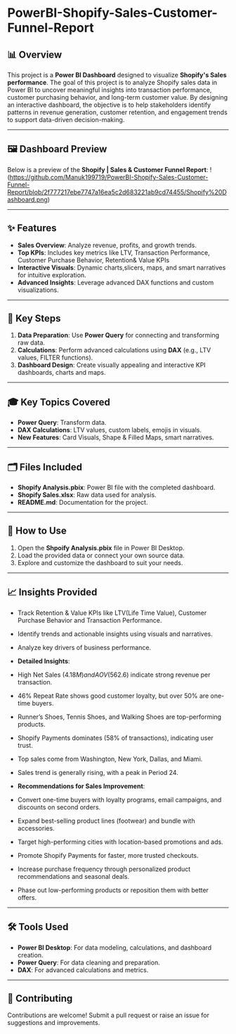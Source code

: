 # PowerBI-Shopify-Sales-Customer-Funnel-Report


## 📊 Overview
This project is a **Power BI Dashboard** designed to visualize **Shopify's Sales performance**. The goal of this project is to analyze Shopify sales data in Power BI to uncover meaningful insights into transaction performance, customer purchasing behavior, and long-term customer value. By designing an interactive dashboard, the objective is to help stakeholders identify patterns in revenue generation, customer retention, and engagement trends to support data-driven decision-making.

---

## 🖼️ Dashboard Preview
Below is a preview of the **Shopify | Sales & Customer Funnel Report**:
!(https://github.com/Manuk199719/PowerBI-Shopify-Sales-Customer-Funnel-Report/blob/2f777217ebe7747a16ea5c2d683221ab9cd74455/Shopify%20Dashboard.png)


---

## ✨ Features
- **Sales Overview**: Analyze revenue, profits, and growth trends.  
- **Top KPIs**: Includes key metrics like LTV, Transaction Performance, Customer Purchase Behavior, Retention& Value KPIs  
- **Interactive Visuals**: Dynamic charts,slicers, maps, and smart narratives for intuitive exploration.  
- **Advanced Insights**: Leverage advanced DAX functions and custom visualizations.
---

## 🔧 Key Steps
1. **Data Preparation**: Use **Power Query** for connecting and transforming raw data.    
2. **Calculations**: Perform advanced calculations using **DAX** (e.g., LTV values, FILTER functions).  
3. **Dashboard Design**: Create visually appealing and interactive KPI dashboards, charts and maps.
---

## 🎓 Key Topics Covered
- **Power Query**: Transform data.   
- **DAX Calculations**: LTV values, custom labels, emojis in visuals.
- **New Features**: Card Visuals, Shape & Filled Maps, smart narratives. 
---

## 🗂️ Files Included
- **Shopify Analysis.pbix**: Power BI file with the completed dashboard.  
- **Shopify Sales.xlsx**: Raw data used for analysis.  
- **README.md**: Documentation for the project.
---

## 🚀 How to Use
1. Open the **Shpoify Analysis.pbix** file in Power BI Desktop.  
2. Load the provided data or connect your own source data.  
3. Explore and customize the dashboard to suit your needs.  
---

## 📈 Insights Provided
- Track Retention & Value KPIs like LTV(Life Time Value), Customer Purchase Behavior and Transaction Performance.   
- Identify trends and actionable insights using visuals and narratives.  
- Analyze key drivers of business performance.
    
- **Detailed Insights**:
- High Net Sales ($4.18M) and AOV ($562.6) indicate strong revenue per transaction.
- 46% Repeat Rate shows good customer loyalty, but over 50% are one-time buyers.
- Runner’s Shoes, Tennis Shoes, and Walking Shoes are top-performing products.
- Shopify Payments dominates (58% of transactions), indicating user trust.
- Top sales come from Washington, New York, Dallas, and Miami.
- Sales trend is generally rising, with a peak in Period 24.

- **Recommendations for Sales Improvement**:
- Convert one-time buyers with loyalty programs, email campaigns, and discounts on second orders.
- Expand best-selling product lines (footwear) and bundle with accessories.
- Target high-performing cities with location-based promotions and ads.
- Promote Shopify Payments for faster, more trusted checkouts.
- Increase purchase frequency through personalized product recommendations and seasonal deals.
- Phase out low-performing products or reposition them with better offers.
---

## 🛠️ Tools Used
- **Power BI Desktop**: For data modeling, calculations, and dashboard creation.  
- **Power Query**: For data cleaning and preparation.  
- **DAX**: For advanced calculations and metrics.
---

## 🤝 Contributing
Contributions are welcome! Submit a pull request or raise an issue for suggestions and improvements.








